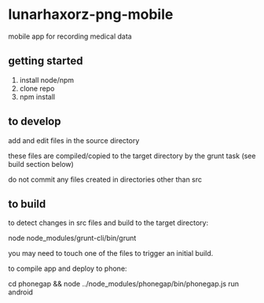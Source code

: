 lunarhaxorz-png-mobile
======================

mobile app for recording medical data


getting started
---------------


1. install node/npm
2. clone repo
3. npm install


to develop
----------

add and edit files in the source directory

these files are compiled/copied to the target directory by the grunt task (see build section below)

do not commit any files created in directories other than src


to build
--------

to detect changes in src files and build to the target directory:

node node_modules/grunt-cli/bin/grunt

you may need to touch one of the files to trigger an initial build.

to compile app and deploy to phone:

cd phonegap && node ../node_modules/phonegap/bin/phonegap.js run android






